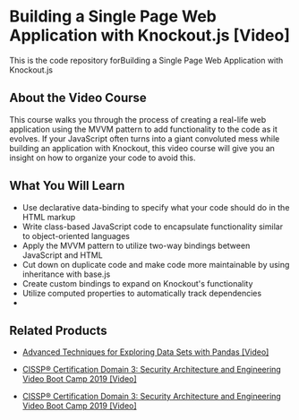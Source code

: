 # Building a Single Page Web Application with Knockout.js	 [Video]
This is the code repository forBuilding a Single Page Web Application with Knockout.js		
## About the Video Course
This course walks you through the process of creating a real-life web application using the MVVM pattern to add functionality to the code as it evolves. If your JavaScript often turns into a giant convoluted mess while building an application with Knockout, this video course will give you an insight on how to organize your code to avoid this.
<H2>What You Will Learn</H2>
<DIV class=book-info-will-learn-text>
<UL>
<LI>Use declarative data-binding to specify what your code should do in the HTML markup
<LI>Write class-based JavaScript code to encapsulate functionality similar to object-oriented languages
<LI>Apply the MVVM pattern to utilize two-way bindings between JavaScript and HTML
<LI>Cut down on duplicate code and make code more maintainable by using inheritance with base.js
<LI>Create custom bindings to expand on Knockout's functionality
<LI>Utilize computed properties to automatically track dependencies
<LI></LI></UL></DIV>

## Related Products
* [Advanced Techniques for Exploring Data Sets with Pandas [Video]](https://www.packtpub.com/big-data-and-business-intelligence/advanced-techniques-exploring-data-sets-pandas-video?utm_source=github&utm_medium=repository&utm_campaign=9781788397599)

* [CISSP®️ Certification Domain 3: Security Architecture and Engineering Video Boot Camp 2019 [Video]](https://www.packtpub.com/application-development/cissp-certification-domain-3-security-architecture-and-engineering-video?utm_source=github&utm_medium=repository&utm_campaign=9781838646080)

* [CISSP®️ Certification Domain 3: Security Architecture and Engineering Video Boot Camp 2019 [Video]](https://www.packtpub.com/application-development/cissp-certification-domain-3-security-architecture-and-engineering-video?utm_source=github&utm_medium=repository&utm_campaign=9781838646080)


